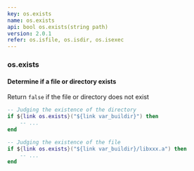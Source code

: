 ```yaml
---
key: os.exists
name: os.exists
api: bool os.exists(string path)
version: 2.0.1
refer: os.isfile, os.isdir, os.isexec
---
```


### os.exists

#### Determine if a file or directory exists

Return `false` if the file or directory does not exist

```lua
-- Judging the existence of the directory
if ${link os.exists}("${link var_buildir}") then
    -- ...
end

-- Judging the existence of the file
if ${link os.exists}("${link var_buildir}/libxxx.a") then
    -- ...
end
```
